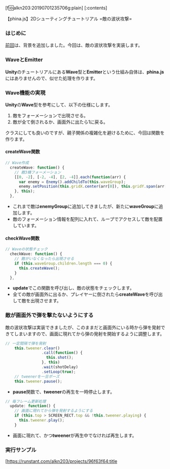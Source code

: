 [f:id:alkn203:20190701235706g:plain]
[:contents]

【phina.js】2Dシューティングチュートリアル =敵の波状攻撃=

### はじめに
[前回](https://keeponcoding.hatenablog.com/entry/2019/06/23/165522)は、背景を追加しました。今回は、敵の波状攻撃を実装します。

### WaveとEmitter
**Unity**のチュートリアルにある**Wave**型と**Emitter**という仕組み自体は、**phina.js**にはありませんので、似せた処理を作ります。

### Wave機能の実現
**Unity**の**Wave**型を参考にして、以下の仕様にします。

1. 敵をフォーメーションで出現させる。
1. 敵が全て倒されるか、画面外に出たら1に戻る。

クラスにしても良いのですが、親子関係の複雑化を避けるために、今回は関数を作ります。

#### createWave関数

```javascript
// Wave作成
  createWave: function() {
    // 敵3機フォーメーション
    [[0, -2], [-2, -4], [2, -4]].each(function(arr) {
      var enemy = Enemy().addChildTo(this.waveGroup);
      enemy.setPosition(this.gridX.center(arr[0]), this.gridY.span(arr[1]));
    }, this);
  },
```

* これまで敵は**enemyGroup**に追加してきましたが、新たに**waveGroup**に追加します。
*  敵のフォーメーション情報を配列に入れて、ループでアクセスして敵を配置しています。

#### checkWave関数

```javascript
// Waveの状態チェック
  checkWave: function() {
    // 敵がいなくなったら出現させる
    if (this.waveGroup.children.length === 0) {
      this.createWave();
    }
  },
```

* **update**でこの関数を呼び出し、敵の状態をチェックします。
* 全ての敵が画面外に出るか、プレイヤーに倒されたら**createWave**を呼び出して敵を出現させます。

### 敵が画面外で弾を撃たないようにする
敵の波状攻撃は実装できましたが、このままだと画面外にいる時から弾を発射できてしまいますので、画面に現れてから弾の発射を開始するように調整します。

```javascript
// 一定間隔で弾を発射
    this.tweener.clear()
                .call(function() {
                  this.shot();
                }, this)
                .wait(shotDelay)
                .setLoop(true);
    // tweenerを一旦ポーズ　            
    this.tweener.pause();
```

* **pause**関数で、**tweener**の再生を一時停止します。

```javascript
// 毎フレーム更新処理
  update: function() {
    // 画面に現れてから弾を発射するようにする
    if (this.top > SCREEN_RECT.top && !this.tweener.playing) {
      this.tweener.play();
    }
```

* 画面に現れて、かつ**tweener**が再生中でなければ再生します。

### 実行サンプル

[https://runstant.com/alkn203/projects/96f63f64:title
